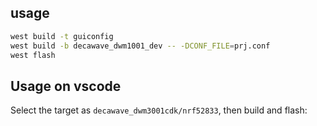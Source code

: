 ## usage
```bash
west build -t guiconfig
west build -b decawave_dwm1001_dev -- -DCONF_FILE=prj.conf
west flash
```
## Usage on vscode 
Select the target as `decawave_dwm3001cdk/nrf52833`, then build and flash:


